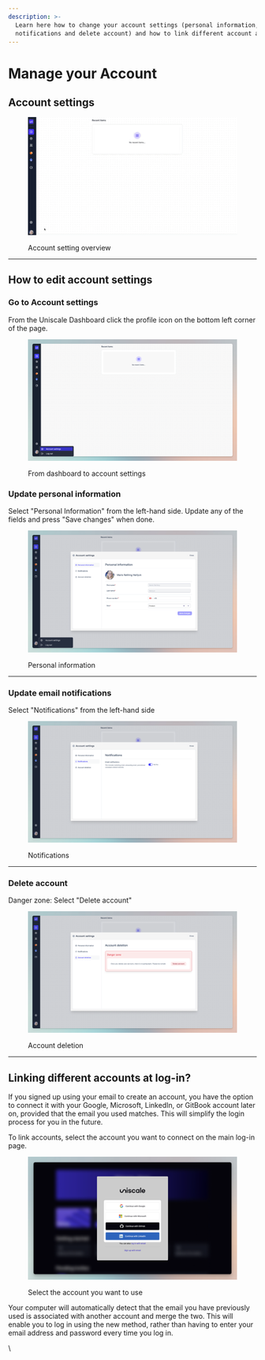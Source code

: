 ```yaml
---
description: >-
  Learn here how to change your account settings (personal information, email
  notifications and delete account) and how to link different account at log-in.
---
```


# Manage your Account

## Account settings&#x20;

<figure><img src="../.gitbook/assets/CleanShot 2024-03-15 at 13.42.08.gif" alt=""><figcaption><p>Account setting overview </p></figcaption></figure>

***



## How to edit account settings&#x20;

### Go to Account settings

From the Uniscale Dashboard click the profile icon on the bottom left corner of the page.

<figure><img src="../.gitbook/assets/CleanShot 2024-03-15 at 14.12.19.png" alt=""><figcaption><p>From dashboard to account settings </p></figcaption></figure>

### Update personal information

Select "Personal Information" from the left-hand side. Update any of the fields and press "Save changes" when done.

<figure><img src="../.gitbook/assets/CleanShot 2024-03-15 at 14.15.01.png" alt=""><figcaption><p>Personal information</p></figcaption></figure>

***

### Update email notifications

Select "Notifications" from the left-hand side

<figure><img src="../.gitbook/assets/CleanShot 2024-03-15 at 14.17.04.png" alt=""><figcaption><p>Notifications</p></figcaption></figure>

***

### Delete account

Danger zone: Select "Delete account"&#x20;

<figure><img src="../.gitbook/assets/CleanShot 2024-03-15 at 14.18.27.png" alt=""><figcaption><p>Account deletion</p></figcaption></figure>

***

## Linking different accounts at log-in?&#x20;

If you signed up using your email to create an account, you have the option to connect it with your Google, Microsoft, LinkedIn, or GitBook account later on, provided that the email you used matches. This will simplify the login process for you in the future.

To link accounts, select the account you want to connect on the main log-in page.

<figure><img src="../.gitbook/assets/CleanShot 2024-03-18 at 13.43.45@2x.png" alt=""><figcaption><p>Select the account you want to use</p></figcaption></figure>

Your computer will automatically detect that the email you have previously used is associated with another account and merge the two. This will enable you to log in using the new method, rather than having to enter your email address and password every time you log in.

\
